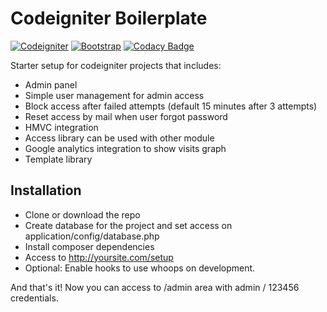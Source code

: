 # Codeigniter Boilerplate

[![Codeigniter](https://img.shields.io/badge/Codeigniter-v3.0.4-orange.svg)](http://codeigniter.com/)
[![Bootstrap](https://img.shields.io/badge/Bootstrap-v3.3.6-6f5499.svg)](http://getbootstrap.com/)
[![Codacy Badge](https://api.codacy.com/project/badge/grade/91def6b56ce945e2a1a52c99a804cb10)](https://www.codacy.com/app/roverwire/ci-starter)

Starter setup for codeigniter projects that includes:

- Admin panel
- Simple user management for admin access
- Block access after failed attempts (default 15 minutes after 3 attempts)
- Reset access by mail when user forgot password
- HMVC integration
- Access library can be used with other module
- Google analytics integration to show visits graph
- Template library

## Installation

- Clone or download the repo
- Create database for the project and set access on application/config/database.php
- Install composer dependencies
- Access to http://yoursite.com/setup
- Optional: Enable hooks to use whoops on development.

And that's it! Now you can access to /admin area with admin / 123456 credentials.

